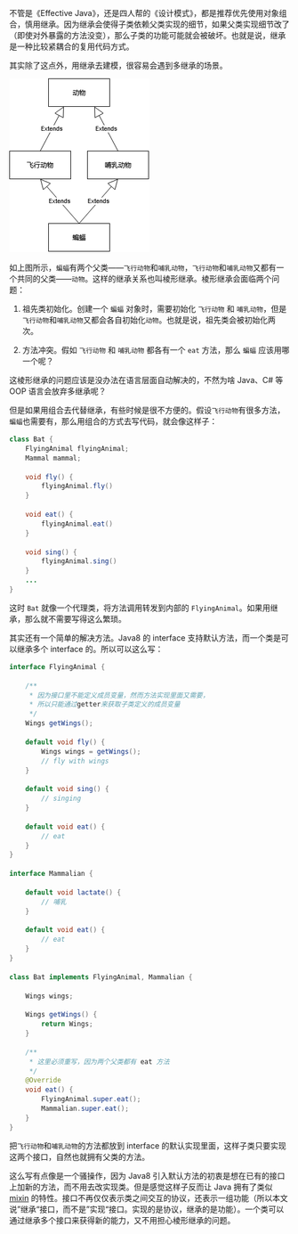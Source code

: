 不管是《Effective Java》，还是四人帮的《设计模式》，都是推荐优先使用对象组合，慎用继承。因为继承会使得子类依赖父类实现的细节，如果父类实现细节改了（即使对外暴露的方法没变），那么子类的功能可能就会被破坏。也就是说，继承是一种比较紧耦合的复用代码方式。

其实除了这点外，用继承去建模，很容易会遇到多继承的场景。

![棱形继承](asserts/在Java中使用继承/棱形继承.png)

如上图所示，`蝙蝠`有两个父类——`飞行动物`和`哺乳动物`，`飞行动物`和`哺乳动物`又都有一个共同的父类——`动物`。这样的继承关系也叫棱形继承。棱形继承会面临两个问题：

1. 祖先类初始化。创建一个 `蝙蝠` 对象时，需要初始化 `飞行动物` 和 `哺乳动物`，但是`飞行动物`和`哺乳动物`又都会各自初始化`动物`。也就是说，祖先类会被初始化两次。

2. 方法冲突。假如 `飞行动物` 和 `哺乳动物` 都各有一个 `eat` 方法，那么 `蝙蝠` 应该用哪一个呢？

这棱形继承的问题应该是没办法在语言层面自动解决的，不然为啥 Java、C# 等 OOP 语言会放弃多继承呢？

但是如果用组合去代替继承，有些时候是很不方便的。假设`飞行动物`有很多方法，`蝙蝠`也需要有，那么用组合的方式去写代码，就会像这样子：

```java
class Bat {
    FlyingAnimal flyingAnimal;
    Mammal mammal;

    void fly() {
        flyingAnimal.fly()
    }

    void eat() {
        flyingAnimal.eat()
    }
    
    void sing() {
        flyingAnimal.sing()
    }
    ...
}

```
这时 `Bat` 就像一个代理类，将方法调用转发到内部的 `FlyingAnimal`。如果用继承，那么就不需要写得这么繁琐。

其实还有一个简单的解决方法。Java8 的 interface 支持默认方法，而一个类是可以继承多个 interface 的。所以可以这么写：

```java
interface FlyingAnimal {
    
    /**
     * 因为接口里不能定义成员变量，然而方法实现里面又需要，
     * 所以只能通过getter来获取子类定义的成员变量
     */
    Wings getWings();
    
    default void fly() {
        Wings wings = getWings();
        // fly with wings
    }
    
    default void sing() {
        // singing
    }
    
    default void eat() {
        // eat
    }
}

interface Mammalian {

    default void lactate() {
        // 哺乳
    }
    
    default void eat() {
        // eat
    }
}

class Bat implements FlyingAnimal, Mammalian {
    
    Wings wings;

    Wings getWings() {
        return Wings;
    }
    
    /**
     * 这里必须重写，因为两个父类都有 eat 方法
     */
    @Override
    void eat() {
        FlyingAnimal.super.eat();
        Mammalian.super.eat();
    }
}

```
把`飞行动物`和`哺乳动物`的方法都放到 interface 的默认实现里面，这样子类只要实现这两个接口，自然也就拥有父类的方法。

这么写有点像是一个骚操作，因为 Java8 引入默认方法的初衷是想在已有的接口上加新的方法，而不用去改实现类。但是感觉这样子反而让 Java 拥有了类似 [mixin](https://en.wikipedia.org/wiki/Mixin) 的特性。接口不再仅仅表示类之间交互的协议，还表示一组功能（所以本文说”继承“接口，而不是”实现“接口。实现的是协议，继承的是功能）。一个类可以通过继承多个接口来获得新的能力，又不用担心棱形继承的问题。